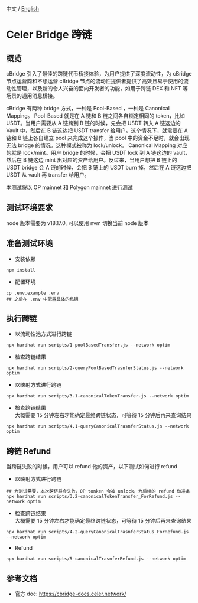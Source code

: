 中文 / [English](./README.md)

# Celer Bridge 跨链

## 概览 
cBridge 引入了最佳的跨链代币桥接体验，为用户提供了深度流动性，为 cBridge 节点运营商和不想运营 cBridge 节点的流动性提供者提供了高效且易于使用的流动性管理，以及新的令人兴奋的面向开发者的功能，如用于跨链 DEX 和 NFT 等场景的通用消息桥接。

cBridge 有两种 bridge 方式，一种是 Pool-Based ，一种是 Canonical Mapping。
Pool-Based 就是在 A 链和 B 链之间各自锁定相同的 token，比如 USDT。当用户需要从 A 链跨到 B 链的时候，先会把 USDT 转入 A 链这边的 Vault 中，然后在 B 链这边把 USDT transfer 给用户。这个情况下，就需要在 A 链和 B 链上各自建立 pool 来完成这个操作，当 pool 中的资金不足时，就会出现无法 bridge 的情况。这种模式被称为 lock/unlock。
Canonical Mapping 对应的就是 lock/mint。用户 bridge 的时候，会把 USDT lock 到 A 链这边的 vault，然后在 B 链这边 mint 出对应的资产给用户。反过来，当用户想把 B 链上的 USDT bridge 会 A 链的时候，会把 B 链上的 USDT burn 掉，然后在 A 链这边把 USDT 从 vault 再 transfer 给用户。 

本测试将以 OP mainnet 和 Polygon mainnet 进行测试

## 测试环境要求  
node 版本需要为 v18.17.0, 可以使用 nvm 切换当前 node 版本

## 准备测试环境  
- 安装依赖  
```
npm install
```

- 配置环境  
```
cp .env.example .env
## 之后在 .env 中配置具体的私钥
```

## 执行跨链   
- 以流动性池方式进行跨链    
```
npx hardhat run scripts/1-poolBasedTransfer.js --network optim
```

- 检查跨链结果    
```
npx hardhat run scripts/2-queryPoolBasedTrasnferStatus.js --network optim
```

- 以映射方式进行跨链   
```
npx hardhat run scripts/3.1-canonicalTokenTransfer.js --network optim
```

- 检查跨链结果    
大概需要 15 分钟左右才能确定最终跨链状态，可等待 15 分钟后再来查询结果
```
npx hardhat run scripts/4.1-queryCanonicalTrasnferStatus.js --network optim
```

## 跨链 Refund 
当跨链失败的时候，用户可以 refund 他的资产，以下测试如何进行 refund 

- 以映射方式进行跨链   
```
## 为测试需要，本次跨链将会失败，OP tonken 会被 unlock，为后续的 refund 做准备
npx hardhat run scripts/3.2-canonicalTokenTransfer_ForRefund.js --network optim
```

- 检查跨链结果    
大概需要 15 分钟左右才能确定最终跨链状态，可等待 15 分钟后再来查询结果 
```
npx hardhat run scripts/4.2-queryCanonicalTrasnferStatus_ForRefund.js --network optim
```

- Refund   
```
npx hardhat run scripts/5-canonicalTrasnferRefund.js --network optim
```

## 参考文档 
- 官方 doc: https://cbridge-docs.celer.network/  